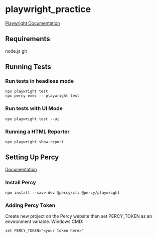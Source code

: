 # playwright_practice

[Playwright Documentation](https://playwright.dev/docs/intro)

## Requirements

node.js
git

## Running Tests

### Run tests in headless mode

```
npx playwright test
npx percy exec -- playwright test
```

### Run tests with UI Mode

```
npx playwright test --ui
```

### Running a HTML Reporter

```
npx playwright show-report
```

## Setting Up Percy

[Documentation](https://docs.percy.io/docs/playwright)

### Install Percy

```
npm install --save-dev @percy/cli @percy/playwright
```

### Adding Percy Token

Create new project on the Percy website then set PERCY_TOKEN as an environment variable.
Windows CMD:

```
set PERCY_TOKEN="<your token here>"
```
